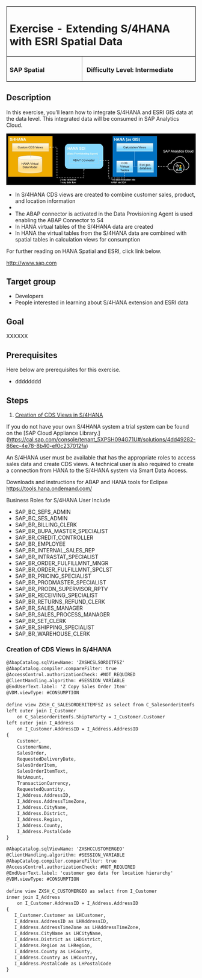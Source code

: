 <table width=100% border=>
<tr><td colspan=2><h1>Exercise - Extending S/4HANA with ESRI Spatial Data</h1></td></tr>
<tr><td width=40%><h3>SAP Spatial</h3></td><td width=60%><h3>&nbsp;Difficulty Level: Intermediate</h3></td></tr>
</table>


## Description
In this exercise, you’ll learn how to integrate S/4HANA and ESRI GIS data at the data level. This integrated data will be consumed in SAP Analytics Cloud.

<img src="images/s4HpEsriDemoArch02.jpg">    

* In S/4HANA CDS views are created to combine customer sales, product, and location information
* 
* The ABAP connector is activated in the Data Provisioning Agent is used enabling the ABAP Connector to S4
* In HANA virtual tables of the S/4HANA data are created
* In HANA the virtual tables from the S/4HANA data are combined with spatial tables in calculation views for consumption






For further reading on HANA Spatial and ESRI, click link below.

<http://www.sap.com>

## Target group

* Developers
* People interested in learning about S/4HANA extension and ESRI data  


## Goal

XXXXXX


## Prerequisites
  
Here below are prerequisites for this exercise.

* dddddddd


## Steps

1. [Creation of CDS Views in S/4HANA](#cdsview1)

If you do not have your own S/4HANA system a trial system can be found on the [SAP Cloud Appliance Library.] (https://cal.sap.com/console/tenant_5XPSH094G71U#/solutions/4dd49282-86ec-4e78-8b40-ef0c237012fa)

An S/4HANA user must be available that has the appropriate roles to access sales data and create CDS views. A technical user is also required to create a connection from HANA to the S/4HANA system via Smart Data Access.

Downloads and instructions for ABAP and HANA tools for Eclipse
	https://tools.hana.ondemand.com/

Business Roles for S/4HANA User Include 
* SAP_BC_SEFS_ADMIN
* SAP_BC_SES_ADMIN
* SAP_BR_BILLING_CLERK
* SAP_BR_BUPA_MASTER_SPECIALIST
* SAP_BR_CREDIT_CONTROLLER
* SAP_BR_EMPLOYEE
* SAP_BR_INTERNAL_SALES_REP
* SAP_BR_INTRASTAT_SPECIALIST
* SAP_BR_ORDER_FULFILLMNT_MNGR
* SAP_BR_ORDER_FULFILLMNT_SPCLST
* SAP_BR_PRICING_SPECIALIST
* SAP_BR_PRODMASTER_SPECIALIST
* SAP_BR_PRODN_SUPERVISOR_RPTV
* SAP_BR_RECEIVING_SPECIALIST
* SAP_BR_RETURNS_REFUND_CLERK
* SAP_BR_SALES_MANAGER
* SAP_BR_SALES_PROCESS_MANAGER
* SAP_BR_SET_CLERK
* SAP_BR_SHIPPING_SPECIALIST
* SAP_BR_WAREHOUSE_CLERK


### <a name="cdsview1"></a> Creation of CDS Views in S/4HANA
	
```
@AbapCatalog.sqlViewName: 'ZXSHCSLSORDITFSZ'
@AbapCatalog.compiler.compareFilter: true
@AccessControl.authorizationCheck: #NOT_REQUIRED
@ClientHandling.algorithm: #SESSION_VARIABLE
@EndUserText.label: 'Z Copy Sales Order Item'
@VDM.viewType: #CONSUMPTION

define view ZXSH_C_SALESORDERITEMFSZ as select from C_Salesorderitemfs
left outer join I_Customer
    on C_Salesorderitemfs.ShipToParty = I_Customer.Customer
left outer join I_Address
    on I_Customer.AddressID = I_Address.AddressID
{
    Customer,
    CustomerName,
    SalesOrder,
    RequestedDeliveryDate,
    SalesOrderItem,
    SalesOrderItemText,
    NetAmount,
    TransactionCurrency,
    RequestedQuantity,
    I_Address.AddressID,
    I_Address.AddressTimeZone,
    I_Address.CityName,
    I_Address.District,
    I_Address.Region,
    I_Address.County,
    I_Address.PostalCode
}
```

```
@AbapCatalog.sqlViewName: 'ZXSHCCUSTOMERGEO'
@ClientHandling.algorithm: #SESSION_VARIABLE
@AbapCatalog.compiler.compareFilter: true
@AccessControl.authorizationCheck: #NOT_REQUIRED
@EndUserText.label: 'customer geo data for location hierarchy'
@VDM.viewType: #CONSUMPTION

define view ZXSH_C_CUSTOMERGEO as select from I_Customer 
inner join I_Address
    on I_Customer.AddressID = I_Address.AddressID
{
   I_Customer.Customer as LHCustomer,
   I_Address.AddressID as LHAddressID, 
   I_Address.AddressTimeZone as LHAddressTimeZone, 
   I_Address.CityName as LHCityName,
   I_Address.District as LHDistrict,
   I_Address.Region as LHRegion,
   I_Address.County as LHCounty,
   I_Address.Country as LHCountry,
   I_Address.PostalCode as LHPostalCode
}
```

	
	


